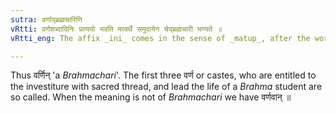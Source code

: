 ```yaml
---
sutra: वर्णाद्ब्रह्मचारिणि
vRtti: वर्णशब्दादिनिः प्रत्ययो भवति मत्वर्थे समुदायेन चेद्ब्रह्मचारी भण्यते ॥
vRtti_eng: The affix _ini_ comes in the sense of _matup_, after the word _varna_, when the word so formed means a _Brahmacharin_.

---
```

Thus वर्णिन् 'a _Brahmachari_'. The first three वर्ण or castes, who are entitled to the investiture with sacred thread, and lead the life of a _Brahma_ student are so called. When the meaning is not of _Brahmachari_ we have वर्णवान् ॥